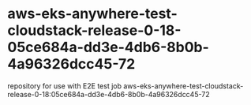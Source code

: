 # aws-eks-anywhere-test-cloudstack-release-0-18-05ce684a-dd3e-4db6-8b0b-4a96326dcc45-72
repository for use with E2E test job aws-eks-anywhere-test-cloudstack-release-0-18:05ce684a-dd3e-4db6-8b0b-4a96326dcc45-72
